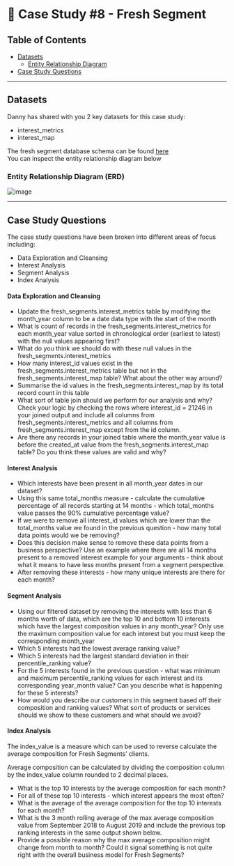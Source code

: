 # 🍊 **Case Study #8 - Fresh Segment**

## Table of Contents
- [Datasets]()
  - [Entity Relationship Diagram]()
- [Case Study Questions]()

---------------------------------

## **Datasets**
Danny has shared with you 2 key datasets for this case study:
- interest_metrics
- interest_map

The fresh segment database schema can be found [here]() <br>
You can inspect the entity relationship diagram below
  ### **Entity Relationship Diagram (ERD)**
  
![image]()
 
---------------------------------

## **Case Study Questions**
The case study questions have been broken into different areas of focus including:

- Data Exploration and Cleansing
- Interest Analysis
- Segment Analysis
- Index Analysis

#### **Data Exploration and Cleansing**
- Update the fresh_segments.interest_metrics table by modifying the month_year column to be a date data type with the start of the month
- What is count of records in the fresh_segments.interest_metrics for each month_year value sorted in chronological order (earliest to latest) with the null values appearing first?
- What do you think we should do with these null values in the fresh_segments.interest_metrics
- How many interest_id values exist in the fresh_segments.interest_metrics table but not in the fresh_segments.interest_map table? What about the other way around?
- Summarise the id values in the fresh_segments.interest_map by its total record count in this table
- What sort of table join should we perform for our analysis and why? Check your logic by checking the rows where interest_id = 21246 in your joined output and include all columns from fresh_segments.interest_metrics and all columns from fresh_segments.interest_map except from the id column.
- Are there any records in your joined table where the month_year value is before the created_at value from the fresh_segments.interest_map table? Do you think these values are valid and why?

#### **Interest Analysis**
- Which interests have been present in all month_year dates in our dataset?
- Using this same total_months measure - calculate the cumulative percentage of all records starting at 14 months - which total_months value passes the 90% cumulative percentage value?
- If we were to remove all interest_id values which are lower than the total_months value we found in the previous question - how many total data points would we be removing?
- Does this decision make sense to remove these data points from a business perspective? Use an example where there are all 14 months present to a removed interest example for your arguments - think about what it means to have less months present from a segment perspective.
- After removing these interests - how many unique interests are there for each month?

#### **Segment Analysis**
- Using our filtered dataset by removing the interests with less than 6 months worth of data, which are the top 10 and bottom 10 interests which have the largest composition values in any month_year? Only use the maximum composition value for each interest but you must keep the corresponding month_year
- Which 5 interests had the lowest average ranking value?
- Which 5 interests had the largest standard deviation in their percentile_ranking value?
- For the 5 interests found in the previous question - what was minimum and maximum percentile_ranking values for each interest and its corresponding year_month value? Can you describe what is happening for these 5 interests?
- How would you describe our customers in this segment based off their composition and ranking values? What sort of products or services should we show to these customers and what should we avoid?

#### **Index Analysis**
The index_value is a measure which can be used to reverse calculate the average composition for Fresh Segments’ clients.

Average composition can be calculated by dividing the composition column by the index_value column rounded to 2 decimal places.

- What is the top 10 interests by the average composition for each month?
- For all of these top 10 interests - which interest appears the most often?
- What is the average of the average composition for the top 10 interests for each month?
- What is the 3 month rolling average of the max average composition value from September 2018 to August 2019 and include the previous top ranking interests in the same output shown below.
- Provide a possible reason why the max average composition might change from month to month? Could it signal something is not quite right with the overall business model for Fresh Segments?